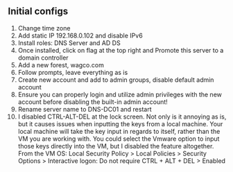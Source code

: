 ## Initial configs
1. Change time zone
2. Add static IP 192.168.0.102 and disable IPv6
3. Install roles: DNS Server and AD DS
4. Once installed, click on flag at the top right and Promote this server to a domain controller
5. Add a new forest, wagco.com
6. Follow prompts, leave everything as is
7. Create new account and add to admin groups, disable default admin account
8. Ensure you can properly login and utilize admin privileges with the new account before disabling the built-in admin account!
9. Rename server name to DNS-DC01 and restart
10. I disabled CTRL-ALT-DEL at the lock screen. Not only is it annoying as is, but it causes issues when inputting the keys from a local machine. Your local machine will take the key input in regards to itself, rather than the VM you are working with. You could select the Vmware option to input those keys directly into the VM, but I disabled the feature altogether.
From the VM OS: Local Security Policy > Local Policies > Security Options > Interactive logon: Do not require CTRL + ALT + DEL > Enabled

